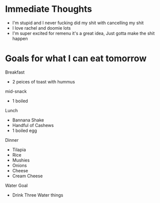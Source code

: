 # Immediate Thoughts

- I'm stupid and I never fucking did my shit with cancelling my shit
- I love rachel and doomie lots
- I'm super excited for remenu it's a great idea, Just gotta make the shit happen


# Goals for what I can eat tomorrow

Breakfast

- 2 peices of toast with hummus

mid-snack
- 1 boiled

Lunch

- Bannana Shake
- Handful of Cashews
- 1 boiled egg


Dinner

- Tilapia
- Rice
- Mushies
- Onions
- Cheese 
- Cream Cheese


Water Goal

- Drink Three Water things
